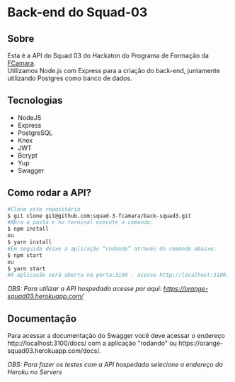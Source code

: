 <h1>Back-end do Squad-03</h1>

<h2>Sobre</h2>
Esta é a API do Squad 03 do Hackaton do Programa de Formação da <a href="https://digital.fcamara.com.br/programadeformacao">FCamara</a>.<br/>
Utilizamos Node.js com Express para a criação do back-end, juntamente utilizando Postgres como banco de dados.

<h2>Tecnologias</h2>
<ul>
    <li>NodeJS</li>
    <li>Express</li>
    <li>PostgreSQL</li>
    <li>Knex</li>
    <li>JWT</li>
    <li>Bcrypt</li>
    <li>Yup</li>
    <li>Swagger</li>
</ul>

<h2>Como rodar a API?</h2>

``` bash
#Clone este repositório
$ git clone git@github.com:squad-3-fcamara/back-squad3.git
#Abra a pasta e no terminal execute o comando:
$ npm install
ou
$ yarn install
#Em seguida deixe a aplicação “rodando” através do comando abaixo:
$ npm start
ou
$ yarn start
#A aplicação será aberta na porta:3100 - acesse http://localhost:3100. 
```

*OBS: Para utilizar a API hospedada acesse por aqui: https://orange-squad03.herokuapp.com/*

<h2>Documentação</h2>
Para acessar a documentação do Swagger você deve acessar o endereço http://localhost:3100/docs/ com a aplicação "rodando" ou https://orange-squad03.herokuapp.com/docs/.

*OBS: Para fazer os testes com a API hospedada selecione o endereço da Heroku no Servers*
